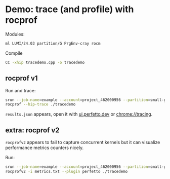 # Demo: trace (and profile) with rocprof

Modules:
```bash
ml LUMI/24.03 partition/G PrgEnv-cray rocm
```

Compile
```bash
CC -xhip tracedemo.cpp -o tracedemo
```

## rocprof v1

Run and trace:
```bash
srun --job-name=example --account=project_462000956 --partition=small-g --reservation=SummerSchoolGPU --time=00:05:00 --gpus-per-node=1 --nodes=1 --ntasks-per-node=1 --cpus-per-task=1 \
rocprof --hip-trace ./tracedemo
```

`results.json` appears, open it with [ui.perfetto.dev](ui.perfetto.dev) or [chrome://tracing](chrome://tracing).

## extra: rocprof v2

`rocprofv2` appears to fail to capture concurrent kernels but it can visualize performance metrics counters nicely.

Run:
```bash
srun --job-name=example --account=project_462000956 --partition=small-g --reservation=SummerSchoolGPU --time=00:05:00 --gpus-per-node=1 --nodes=1 --ntasks-per-node=1 --cpus-per-task=1 \
rocprofv2 -i metrics.txt --plugin perfetto ./tracedemo
```
